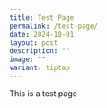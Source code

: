```yaml
---
title: Test Page
permalink: /test-page/
date: 2024-10-01
layout: post
description: ""
image: ""
variant: tiptap
---
```

<p>This is a test page</p>